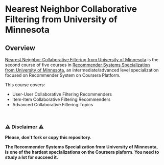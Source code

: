 # Nearest Neighbor Collaborative Filtering from University of Minnesota

## Overview
[Nearest Neighbor Collaborative Filtering from University of Minnesota](https://www.coursera.org/learn/collaborative-filtering) is the second course of five courses in [Recommender Systems Specialization from University of Minnesota](https://www.coursera.org/specializations/recommender-systems), an intermediate/advanced level specialization focused on Recommender System on Coursera Platform.

This course covers:

- User-User Collaborative Filtering Recommenders
- Item-Item Collaborative Filtering Recommenders
- Advanced Collaborative Filtering Topics


<br/>

### ⚠️ Disclaimer ⚠️
**Please, don't fork or copy this repository.**

**The Recommender Systems Specialization from University of Minnesota, is one of the hardest specializations on the Coursera plaform. You need to study a lot for succeed it.**
